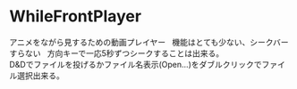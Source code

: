 # WhileFrontPlayer
アニメをながら見するための動画プレイヤー  
機能はとても少ない、シークバーすらない  
方向キーで一応5秒ずつシークすることは出来る。  
D&Dでファイルを投げるかファイル名表示(Open...)をダブルクリックでファイル選択出来る。
